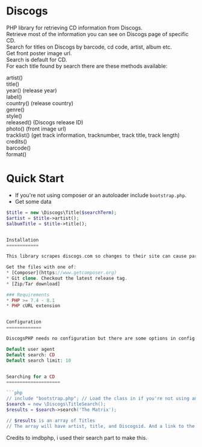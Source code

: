 Discogs
=======

PHP library for retrieving CD information from Discogs.<br>
Retrieve most of the information you can see on Discogs page of specific CD.<br>
Search for titles on Discogs by barcode, cd code, artist, album etc.<br>
Get front poster image url.<br>
Search is default for CD.<br>
For each title found by search there are these methods available:<br>

artist()<br>
title()<br>
year() (release year)<br>
label()<br>
country() (release country)<br>
genre()<br>
style()<br>
released() (Discogs release ID)<br>
photo() (front image url)<br>
tracklist() (get track information, tracknumber, track title, track length)<br>
credits()<br>
barcode()<br>
format()<br>


Quick Start
===========

* If you're not using composer or an autoloader include `bootstrap.php`.
* Get some data
```php
$title = new \Discogs\Title($searchTerm);
$artist = $title->artist();
$albumTitle = $title->title();


Installation
============

This library scrapes discogs.com so changes to their site can cause parts of this library to fail.

Get the files with one of:
* [Composer](https://www.getcomposer.org)
* Git clone. Checkout the latest release tag.
* [Zip/Tar download]

### Requirements
* PHP >= 7.4 - 8.1
* PHP cURL extension


Configuration
=============

DiscogsPHP needs no configuration but there are some options in config:

Default user agent
Default search: CD
Default search limit: 10


Searching for a CD
====================

```php
// include "bootstrap.php"; // Load the class in if you're not using an autoloader
$search = new \Discogs\TitleSearch();
$results = $search->search('The Matrix');

// $results is an array of Titles
// The array will have artist, title, and Discogsid. And a link to the discogs page.
```
Credits to imdbphp, i used their search part to make this.
